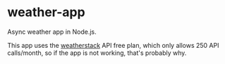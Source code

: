 # weather-app
Async weather app in Node.js.

This app uses the [weatherstack](https://weatherstack.com) API free plan, which only allows 250 API calls/month, so if the app is not working, that's probably why.
